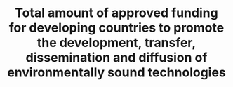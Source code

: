 ---
data_non_statistical: true
goal_meta_link: http://unstats.un.org/sdgs/files/metadata-compilation/Metadata-Goal-17.pdf
goal_meta_link_page: 15
graph: null
graph_status_notes: unk
graph_title: Total amount of approved funding for developing countries to promote
  the development, transfer, dissemination and diffusion of environmentally sound
  technologies
graph_type: null
graph_type_description: null
has_metadata: false
indicator: 17.7.1
indicator_name: Total amount of approved funding for developing countries to promote
  the development, transfer, dissemination and diffusion of environmentally sound
  technologies
indicator_sort_order: 17-07-01
indicator_variable: null
layout: indicator
permalink: /17-7-1/
published: true
reporting_status: notstarted
sdg_goal: 17
source_active_1: true
source_notes_1: null
source_title_1: null
target: Promote the development, transfer, dissemination and diffusion of environmentally
  sound technologies to developing countries on favourable terms, including on concessional
  and preferential terms, as mutually agreed.
target_id: '17.7'
title: Total amount of approved funding for developing countries to promote the development,
  transfer, dissemination and diffusion of environmentally sound technologies
un_custodial_agency: 'UNEP-CTCN  (Partnering Agencies: OECD)'
un_designated_tier: '3'
variable_description: null
variable_notes: null
---